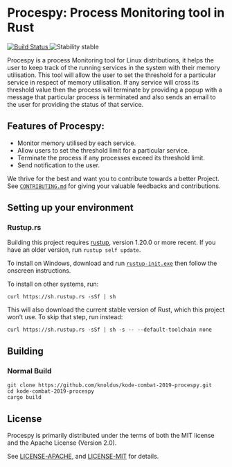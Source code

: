 # Procespy: Process Monitoring tool in Rust
<p align="left">
  <a href="https://travis-ci.org/pankajchaudhary5/kode-combat-2019-procespy">
    <img alt="Build Status" src="https://travis-ci.org/PankajChaudhary5/kode-combat-2019-procespy.svg?branch=master">
  </a>
  <img alt="Stability stable" src="https://img.shields.io/badge/stability-stable-green.svg">
</p>
Procespy is a process Monitoring tool for Linux distributions, it helps the user to keep track of the running services in the system with their memory utilisation.
This tool will allow the user to set the threshold for a particular service in respect of memory utilisation. If any service will cross its threshold value then the process will terminate by providing a popup with a message that particular process is terminated and also sends an email to the user for providing the status of that service.

## Features of Procespy:
* Monitor memory utilised by each service.
* Allow users to set the threshold limit for a particular service.
* Terminate the process if any processes exceed its threshold limit.
* Send notification to the user.

We thrive for the best and want you to contribute towards a better Project. See [`CONTRIBUTING.md`](CONTRIBUTING.md) for giving your valuable feedbacks and contributions.

## Setting up your environment

### Rustup.rs

Building this project requires [rustup](https://rustup.rs/), version 1.20.0 or more recent.
If you have an older version, run `rustup self update`.

To install on Windows, download and run [`rustup-init.exe`](https://win.rustup.rs/)
then follow the onscreen instructions.

To install on other systems, run:

```
curl https://sh.rustup.rs -sSf | sh
```

This will also download the current stable version of Rust, which this project won’t use.
To skip that step, run instead:

```
curl https://sh.rustup.rs -sSf | sh -s -- --default-toolchain none
```
## Building

### Normal Build

```
git clone https://github.com/knoldus/kode-combat-2019-procespy.git
cd kode-combat-2019-procespy
cargo build
```
## License

Procespy is primarily distributed under the terms of both the MIT license
and the Apache License (Version 2.0).

See [LICENSE-APACHE](LICENSE-APACHE.md), and [LICENSE-MIT](LICENSE-MIT.md) for details.
